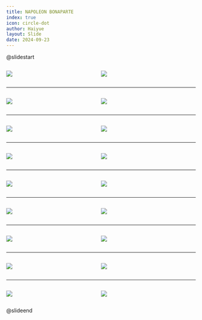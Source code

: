 ```yaml
---
title: NAPOLEON BONAPARTE
index: true
icon: circle-dot
author: Haiyue
layout: Slide
date: 2024-09-23
---
```

 
@slidestart

<div style="display:flex">
<div style="flex:1">

![](https://raw.githubusercontent.com/yclord/reading/refs/heads/master/english/Level-T/NAPOLEON%20BONAPARTE/001.webp)
</div>
<div style="flex:1">

![](https://raw.githubusercontent.com/yclord/reading/refs/heads/master/english/Level-T/NAPOLEON%20BONAPARTE/002.webp)
</div>
</div>

---

<div style="display:flex">
<div style="flex:1">

![](https://raw.githubusercontent.com/yclord/reading/refs/heads/master/english/Level-T/NAPOLEON%20BONAPARTE/003.webp)
</div>
<div style="flex:1">

![](https://raw.githubusercontent.com/yclord/reading/refs/heads/master/english/Level-T/NAPOLEON%20BONAPARTE/004.webp)
</div>
</div>

---

<div style="display:flex">
<div style="flex:1">

![](https://raw.githubusercontent.com/yclord/reading/refs/heads/master/english/Level-T/NAPOLEON%20BONAPARTE/005.webp)
</div>
<div style="flex:1">

![](https://raw.githubusercontent.com/yclord/reading/refs/heads/master/english/Level-T/NAPOLEON%20BONAPARTE/006.webp)
</div>
</div>

---

<div style="display:flex">
<div style="flex:1">

![](https://raw.githubusercontent.com/yclord/reading/refs/heads/master/english/Level-T/NAPOLEON%20BONAPARTE/007.webp)
</div>
<div style="flex:1">

![](https://raw.githubusercontent.com/yclord/reading/refs/heads/master/english/Level-T/NAPOLEON%20BONAPARTE/008.webp)
</div>
</div>

---

<div style="display:flex">
<div style="flex:1">

![](https://raw.githubusercontent.com/yclord/reading/refs/heads/master/english/Level-T/NAPOLEON%20BONAPARTE/009.webp)
</div>
<div style="flex:1">

![](https://raw.githubusercontent.com/yclord/reading/refs/heads/master/english/Level-T/NAPOLEON%20BONAPARTE/010.webp)
</div>
</div>

---

<div style="display:flex">
<div style="flex:1">

![](https://raw.githubusercontent.com/yclord/reading/refs/heads/master/english/Level-T/NAPOLEON%20BONAPARTE/011.webp)
</div>
<div style="flex:1">

![](https://raw.githubusercontent.com/yclord/reading/refs/heads/master/english/Level-T/NAPOLEON%20BONAPARTE/012.webp)
</div>
</div>

---

<div style="display:flex">
<div style="flex:1">

![](https://raw.githubusercontent.com/yclord/reading/refs/heads/master/english/Level-T/NAPOLEON%20BONAPARTE/013.webp)
</div>
<div style="flex:1">

![](https://raw.githubusercontent.com/yclord/reading/refs/heads/master/english/Level-T/NAPOLEON%20BONAPARTE/014.webp)
</div>
</div>

---

<div style="display:flex">
<div style="flex:1">

![](https://raw.githubusercontent.com/yclord/reading/refs/heads/master/english/Level-T/NAPOLEON%20BONAPARTE/015.webp)
</div>
<div style="flex:1">

![](https://raw.githubusercontent.com/yclord/reading/refs/heads/master/english/Level-T/NAPOLEON%20BONAPARTE/016.webp)
</div>
</div>

---

<div style="display:flex">
<div style="flex:1">

![](https://raw.githubusercontent.com/yclord/reading/refs/heads/master/english/Level-T/NAPOLEON%20BONAPARTE/017.webp)
</div>
<div style="flex:1">

![](https://raw.githubusercontent.com/yclord/reading/refs/heads/master/english/Level-T/NAPOLEON%20BONAPARTE/018.webp)
</div>
</div>

@slideend